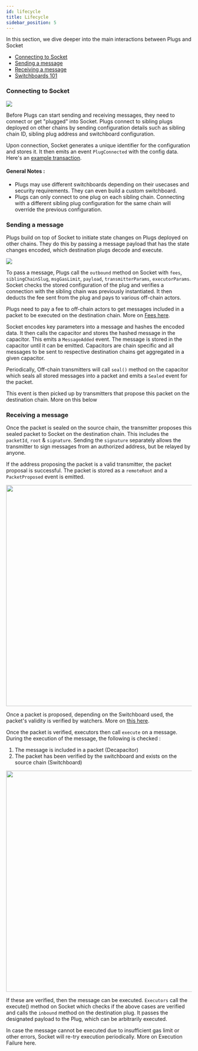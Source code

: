 ```yaml
---
id: lifecycle
title: Lifecycle
sidebar_position: 5
---
```


In this section, we dive deeper into the main interactions between Plugs and Socket
- [Connecting to Socket](#connecting-to-socket)
- [Sending a message](#sending-a-message)
- [Receiving a message](#receiving-a-message)
- [Switchboards 101](#switchboards-101)


### Connecting to Socket 

<img src="/img/ConnectToDL.png" />

Before Plugs can start sending and receiving messages, they need to connect or get "plugged" into Socket. Plugs connect to sibling plugs deployed on other chains by sending configuration details such as sibling chain ID, sibling plug address and switchboard configuration.

Upon connection, Socket generates a unique identifier for the configuration and stores it. It then emits an event `PlugConnected` with the config data. Here's an [example transaction](https://polygonscan.com/tx/0x58231336368ff437883ada95d30897679f64257c981ee19dab8147c0b3828d0a#eventlog).

#### General Notes :

- Plugs may use different switchboards depending on their usecases and security requirements. They can even build a custom switchboard.
- Plugs can only connect to one plug on each sibling chain. Connecting with a different sibling plug configuration for the same chain will override the previous configuration.


### Sending a message 

Plugs build on top of Socket to initiate state changes on Plugs deployed on other chains. They do this by passing a message payload that has the state changes encoded, which destination plugs decode and execute.

 <img src="/img/SendMessageOutbound.png" />

To pass a message, Plugs call the `outbound` method on Socket with `fees`, `siblingChainSlug`, `msgGasLimit`, `payload`, `transmitterParams`, `executorParams`. Socket checks the stored configuration of the plug and verifies a connection with the sibling chain was previously instantiated. It then deducts the fee sent from the plug and pays to various off-chain actors.

Plugs need to pay a fee to off-chain actors to get messages included in a packet to be executed on the destination chain. More on [Fees here](./Concepts/Fees.md).

<!-- WIP : Link key parameters && link capacitor -->
<!-- WIP : Highlight capacitors are modular and different types of capacitors can exist which can be configured on switchboard -->
Socket encodes key parameters into a message and hashes the encoded data. It then calls the capacitor and stores the hashed message in the capacitor. This emits a `MessageAdded` event. The message is stored in the capacitor until it can be emitted. Capacitors are chain specific and all messages to be sent to respective destination chains get aggregated in a given capacitor.

Periodically, Off-chain transmitters will call `seal()` method on the capacitor which seals all stored messages into a packet and emits a `Sealed` event for the packet.

This event is then picked up by transmitters that propose this packet on the destination chain. More on this below

### Receiving a message

<!-- WIP : Link Protocol Architecture. Explain the events there -->
Once the packet is sealed on the source chain, the transmitter proposes this sealed packet to Socket on the destination chain. This includes the `packetId`, `root` & `signature`. Sending the `signature` separately allows the transmitter to sign messages from an authorized address, but be relayed by anyone.

If the address proposing the packet is a valid transmitter, the packet proposal is successful. The packet is stored as a `remoteRoot` and a `PacketProposed` event is emitted.

<img src="/img/propose-packet.png" width="600px"/>

<!-- WIP : Watcher checking packets flow, link Switchboards 101 -->
Once a packet is proposed, depending on the Switchboard used, the packet's validity is verified by watchers. More on [this here](#switchboards-101).

Once the packet is verified, executors then call `execute` on a message. During the execution of the message, the following is checked : 
1. The message is included in a packet (Decapacitor)
2. The packet has been verified by the switchboard and exists on the source chain (Switchboard)

<img src="/img/ExecuteMessage.png" width="600px"/>

If these are verified, then the message can be executed. `Executors` call the execute() method on Socket which checks if the above cases are verified and calls the `inbound` method on the destination plug. It passes the designated payload to the Plug, which can be arbitrarily executed.

<!-- WIP : Mention X -->
In case the message cannot be executed due to insufficient gas limit or other errors, Socket will re-try execution periodically. More on Execution Failure here.